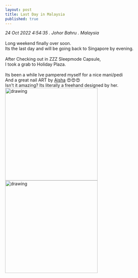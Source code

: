 ```yaml
---
layout: post
title: Last Day in Malaysia
published: true
---
```

_24 Oct 2022 4:54:35 .  Johor Bahru . Malaysia_
<br>
<br>
Long weekend finally over soon.
<br>
Its the last day and will be going back to Singapore by evening.
<br>
<br>
After Checking out in ZZZ Sleepmode Capsule,
<br>
I took a grab to Holiday Plaza.
<br>
<br>
Its been a while Ive pampered myself for a nice mani/pedi
<br>
And a great nail ART by [Aisha](https://www.facebook.com/profile.php?id=100063505302557) 😍😍😍
<br>
Isn't it amazing? Its literally a freehand designed by her.
<br>
<img src="https://drive.google.com/uc?export=view&id=1u1X3ZWZjvNdqjqTo9GeCObXzH-uAvYAr" alt="drawing" width="300"/> <img src="https://drive.google.com/uc?export=view&id=19PrS-8jOU9Q-ZyGMyIqVGB2DOWAH6X8F" alt="drawing" width="300"/>
<br>



